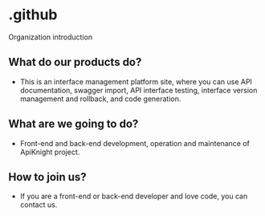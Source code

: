 # .github
Organization introduction

## What do our products do?

- This is an interface management platform site, where you can use API documentation, swagger import, API interface testing, interface version management and rollback, and code generation.

## What are we going to do?

- Front-end and back-end development, operation and maintenance of ApiKnight project.

## How to join us?

- If you are a front-end or back-end developer and love code, you can contact us.
